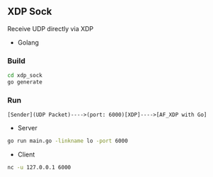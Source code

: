 ## XDP Sock

Receive UDP directly via XDP

- Golang

### Build

```bash
cd xdp_sock
go generate
```

### Run

```
[Sender](UDP Packet)---->(port: 6000)[XDP]---->[AF_XDP with Go]
```

- Server

```bash
go run main.go -linkname lo -port 6000
```

- Client

```bash
nc -u 127.0.0.1 6000
```
